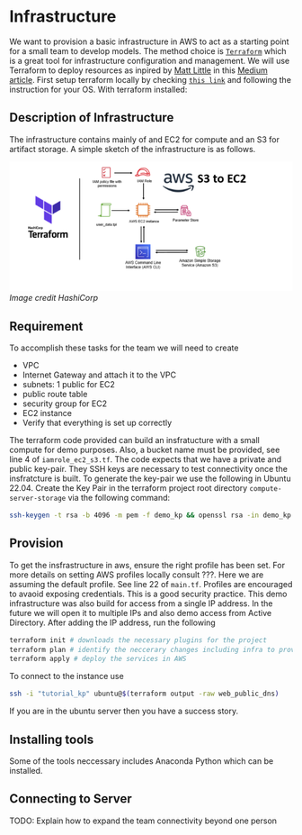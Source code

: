 # Infrastructure

We want to provision a basic infrastructure in AWS to act as a starting point for a small team to develop models. The method choice is [`Terraform`](https://developer.hashicorp.com/terraform/intro) which is a great tool for infrastructure configuration and management. We will use Terraform to deploy resources as inpired by [Matt Little](https://medium.com/@TheMattLittle) in this [Medium article](https://medium.com/strategio/using-terraform-to-create-aws-vpc-ec2-and-rds-instances-c7f3aa416133). First setup terraform locally by checking [`this link`](https://developer.hashicorp.com/terraform/tutorials/aws-get-started/install-cli) and following the instruction for your OS.  With terraform installed:

## Description of Infrastructure

The infrastructure contains mainly of and EC2 for compute and an S3 for artifact storage. A simple sketch of the infrastructure is as follows.

![Image credit HashiCorp](../images/proto-compute.webp) _Image credit HashiCorp_

## Requirement

To accomplish these tasks for the team we will need to create

- VPC
- Internet Gateway and attach it to the VPC
- subnets: 1 public for EC2
- public route table
- security group for EC2
- EC2 instance
- Verify that everything is set up correctly

The terraform code provided can build an insfratucture with a small compute for demo purposes. Also, a bucket name must be provided, see line 4 of `iamrole_ec2_s3.tf`. The code expects that we have a private and public key-pair. They SSH keys are necessary to test connectivity once the insfratcture is built. To generate the key-pair we use the following in Ubuntu 22.04. Create the Key Pair in the terraform project root directory `compute-server-storage` via the following command:

```bash
ssh-keygen -t rsa -b 4096 -m pem -f demo_kp && openssl rsa -in demo_kp -outform pem && chmod 400 demo_kp.pem
```

## Provision

To get the insfrastructure in aws, ensure the right profile has been set. For more details on setting AWS profiles locally consult ???. Here we are assuming the default profile. See line 22 of `main.tf`. Profiles are encouraged to avaoid exposing credentials. This is a good security practice. This demo infrastructure was also build for access from a single IP address. In the future we will open it to multiple IPs and also demo access from Active Directory. After adding the IP address, run the following

```sh
terraform init # downloads the necessary plugins for the project
terraform plan # identify the neccerary changes including infra to provision
terraform apply # deploy the services in AWS
```

To connect to the instance use

```sh
ssh -i "tutorial_kp" ubuntu@$(terraform output -raw web_public_dns)
```

If you are in the ubuntu server then you have a success story.

## Installing tools

Some of the tools neccessary includes Anaconda Python which can be installed.

## Connecting to Server

TODO: Explain how to expand the team connectivity beyond one person